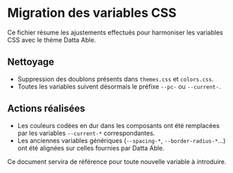 # Migration des variables CSS

Ce fichier résume les ajustements effectués pour harmoniser les variables CSS avec le thème Datta Able.

## Nettoyage

- Suppression des doublons présents dans `themes.css` et `colors.css`.
- Toutes les variables suivent désormais le préfixe `--pc-` ou `--current-`.

## Actions réalisées

- Les couleurs codées en dur dans les composants ont été remplacées par les variables `--current-*` correspondantes.
- Les anciennes variables génériques (`--spacing-*`, `--border-radius-*`...) ont été alignées sur celles fournies par Datta Able.

Ce document servira de référence pour toute nouvelle variable à introduire.
